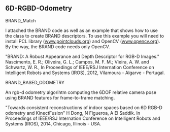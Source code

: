 ## 6D-RGBD-Odometry

BRAND_Match

I attached the BRAND code as well as an example that shows how to use
the class to create BRAND descriptors. To use this example you will
need to install PCL library (www.pointclouds.org) and OpenCV
(www.opencv.org). By the way, the BRAND code needs only OpenCV.

"BRAND: A Robust Appearance and Depth Descriptor for RGB-D Images." Nascimento, E. R.; Oliveira, G. L.; Campos, M. F. M.; Vieira, A. W. and Schwartz, W. R., In Proceedings of IEEE/RSJ Internation Conference on Intelligent Robots and Systems (IROS), 2012, Vilamoura - Algarve - Portugal.


BRAND_BASED_ODOMETRY

An rgb-d odometry algorihtm computing the 6DOF relative camera pose using BRAND features for frame-to-frame matching.


"Towards consistent reconstructions of indoor spaces based on 6D RGB-D odometry and KinectFusion" H Dong, N Figueroa, A El Saddik. In Proceedings of IEEE/RSJ Internation Conference on Intelligent Robots and Systems (IROS), 2014, Chicago, Illinois - USA.
